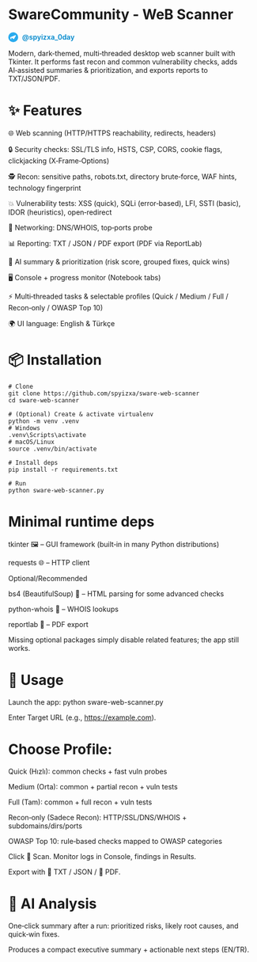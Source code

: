# SwareCommunity - WeB Scanner
<!-- SVG ikon + kullanıcı adı (responsive) -->
<a href="https://t.me/spyizxa_0day" target="_blank" rel="noopener noreferrer" style="display:inline-flex;align-items:center;gap:8px;text-decoration:none;color:inherit;">
  <!-- Telegram SVG (küçük, inline) -->
  <svg width="20" height="20" viewBox="0 0 240 240" fill="none" xmlns="http://www.w3.org/2000/svg" aria-hidden="true">
    <circle cx="120" cy="120" r="120" fill="#2AABEE"/>
    <path d="M50 120l120-48c10-4 18 6 12 15L140 160c-4 6-12 6-16 2L86 132c-4-4-10-2-10 4v22c0 7-6 11-12 8C48 166 50 138 50 120z" fill="#fff"/>
  </svg>
  <span style="font-weight:600;color:#0088cc;">@spyizxa_0day</span>
</a>

Modern, dark‑themed, multi‑threaded desktop web scanner built with Tkinter. It performs fast recon and common vulnerability checks, adds AI‑assisted summaries & prioritization, and exports reports to TXT/JSON/PDF.

# ✨ Features

🌐 Web scanning (HTTP/HTTPS reachability, redirects, headers)

🔒 Security checks: SSL/TLS info, HSTS, CSP, CORS, cookie flags, clickjacking (X‑Frame‑Options)

🕵️ Recon: sensitive paths, robots.txt, directory brute‑force, WAF hints, technology fingerprint

💥 Vulnerability tests: XSS (quick), SQLi (error‑based), LFI, SSTI (basic), IDOR (heuristics), open‑redirect

📡 Networking: DNS/WHOIS, top‑ports probe

📊 Reporting: TXT / JSON / PDF export (PDF via ReportLab)

🤖 AI summary & prioritization (risk score, grouped fixes, quick wins)

🖥️ Console + progress monitor (Notebook tabs)

⚡ Multi‑threaded tasks & selectable profiles (Quick / Medium / Full / Recon‑only / OWASP Top 10)

🌍 UI language: English & Türkçe

# 📦 Installation

```shell
# Clone
git clone https://github.com/spyizxa/sware-web-scanner
cd sware-web-scanner

# (Optional) Create & activate virtualenv
python -m venv .venv
# Windows
.venv\Scripts\activate
# macOS/Linux
source .venv/bin/activate

# Install deps
pip install -r requirements.txt

# Run
python sware-web-scanner.py
```


# Minimal runtime deps

tkinter 🖼️ – GUI framework (built‑in in many Python distributions)

requests 🌐 – HTTP client

Optional/Recommended

bs4 (BeautifulSoup) 🍲 – HTML parsing for some advanced checks

python-whois 📇 – WHOIS lookups

reportlab 📄 – PDF export

Missing optional packages simply disable related features; the app still works.

# 🚀 Usage

Launch the app: python sware-web-scanner.py

Enter Target URL (e.g., https://example.com).

# Choose Profile:

Quick (Hızlı): common checks + fast vuln probes

Medium (Orta): common + partial recon + vuln tests

Full (Tam): common + full recon + vuln tests

Recon‑only (Sadece Recon): HTTP/SSL/DNS/WHOIS + subdomains/dirs/ports

OWASP Top 10: rule‑based checks mapped to OWASP categories

Click 🚀 Scan. Monitor logs in Console, findings in Results.

Export with 💾 TXT / JSON / 📄 PDF.

# 🧠 AI Analysis

One‑click summary after a run: prioritized risks, likely root causes, and quick‑win fixes.

Produces a compact executive summary + actionable next steps (EN/TR).
